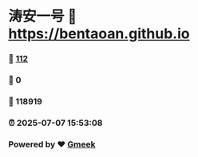 # 涛安一号 :link: https://bentaoan.github.io 
### :page_facing_up: [112](https://bentaoan.github.io/tag.html) 
### :speech_balloon: 0 
### :hibiscus: 118919 
### :alarm_clock: 2025-07-07 15:53:08 
### Powered by :heart: [Gmeek](https://github.com/Meekdai/Gmeek)
